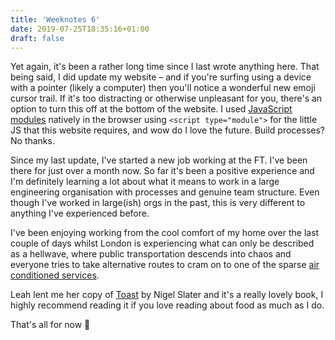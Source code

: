 ```yaml
---
title: 'Weeknotes 6'
date: 2019-07-25T18:35:16+01:00
draft: false
---
```


Yet again, it's been a rather long time since I last wrote anything here. That being said, I did update my website – and if you're surfing using a device with a pointer (likely a computer) then you'll notice a wonderful new emoji cursor trail. If it's too distracting or otherwise unpleasant for you, there's an option to turn this off at the bottom of the website. I used [JavaScript modules](https://developer.mozilla.org/en-US/docs/Web/JavaScript/Guide/Modules) natively in the browser using `<script type="module">` for the little JS that this website requires, and wow do I love the future. Build processes? No thanks.

Since my last update, I've started a new job working at the FT. I've been there for just over a month now. So far it's been a positive experience and I'm definitely learning a lot about what it means to work in a large engineering organisation with processes and genuine team structure. Even though I've worked in large(ish) orgs in the past, this is very different to anything I've experienced before.

I've been enjoying working from the cool comfort of my home over the last couple of days whilst London is experiencing what can only be described as a hellwave, where public transportation descends into chaos and everyone tries to take alternative routes to cram on to one of the sparse [air conditioned services](https://twitter.com/geofftech/status/1153646154678231042/photo/1).

Leah lent me her copy of [Toast](https://www.theguardian.com/books/2003/oct/19/biography.foodanddrink) by Nigel Slater and it's a really lovely book, I highly recommend reading it if you love reading about food as much as I do.

That's all for now 👋
